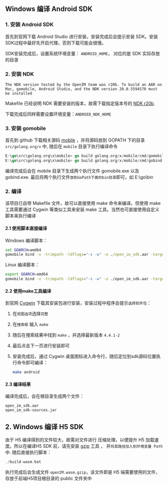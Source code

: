 ## Windows 编译 Android SDK 

### 1. 安装 Android SDK

首先到官网下载 Android Studio 进行安装，安装完成后会提示安装 SDK。安装SDK过程中最好先开启代理，否则下载可能会很慢。

SDK安装完成后，设置系统环境变量： `ANDROID_HOME`， 对应的是 SDK 实际存放的目录

### 2. 安装 NDK 

`The NDK version tested by the OpenIM team was r20b. To build an AAR on Mac, gomobile, Android Studio, and the NDK version 20.0.5594570 must be installed`

Makefile 已经说明 NDK 需要安装的版本，故需下载指定版本号的 [NDK r20b](https://github.com/android/ndk/wiki/Unsupported-Downloads). 

下载完成后同样需要设置环境变量：`ANDROID_NDK_HOME`

### 3. 安装 gomobile

首先到 github 下载相关源码 [mobile](https://github.com/golang/mobile/) ，并将源码放到 GOPATH 下的目录 `src/golang.org/x` 中, 随后在 `mobile` 目录下执行编译命令

```go
E:\go\src\golang.org\x\mobile> go build golang.org/x/mobile/cmd/gomobile
E:\go\src\golang.org\x\mobile> go build golang.org/x/mobile/cmd/gobind
```

编译完成后会在 mobile 目录下生成两个执行文件 gomobile.exe 以及 gobind.exe. 最后将两个执行文件`放到GoPath下面的bin目录`即可，如 E:\go\bin

### 2. 编译

该项目已自带 Makefile 文件，故可以直接使用 make 命令来编译。但使用 make 工具需要通过  Cygwin 等类似工具来安装 make 工具。当然也可直接使用自定义脚本来执行编译

#### 2.1 使用脚本直接编译

Windows 编译脚本：

```bat
set GOARCH=amd64
gomobile bind -v -trimpath -ldflags="-s -w" -o ./open_im_sdk.aar -target=android ./open_im_sdk/ ./open_im_sdk_callback/
```

Linux 编译脚本：

```sh
export GOARCH=amd64
gomobile bind -v -trimpath -ldflags="-s -w" -o ./open_im_sdk.aar -target=android ./open_im_sdk/ ./open_im_sdk_callback/
```

#### 2.2 使用make工具编译

到官网 [Cygwin](https://cygwin.com/install.html) 下载其安装包进行安装，安装过程中程序会提示`选择软件包`：

1. 在`视图选项`选择`完整`

2. 在`搜索框` 输入 `make`

3. 随后在搜索结果中找到 `make` ，并选择最新版本 `4.4.1-2`

4. 最后点击下一页进行安装即可

5. 安装完成后，通过 Cygwin 桌面图标进入命令行，随后定位到sdk源码位置执行命令即可编译：

   ```sh
   make android
   ```

#### 2.3 编译结果

编译完成后，会在根目录生成两个文件：

```
open_im_sdk.aar
open_im_sdk-sources.jar
```

## 2. Windows 编译 H5 SDK

由于 H5 编译得到的文件较大，故需对文件进行 压缩处理，以便提升 H5 加载速度。所以在编译H5 SDK 前，请先安装 [gzip](https://gnuwin32.sourceforge.net/packages/gzip.htm) 工具 ， 并`将其路径加入到环境变量 Path` 中. 随后直接执行脚本：

```go
./build-wasm.bat
```

执行完成后会生成文件 `openIM.wasm.gzip`，该文件即是 H5 端需要使用的文件，存放于前端H5项目根目录的 public 文件夹中